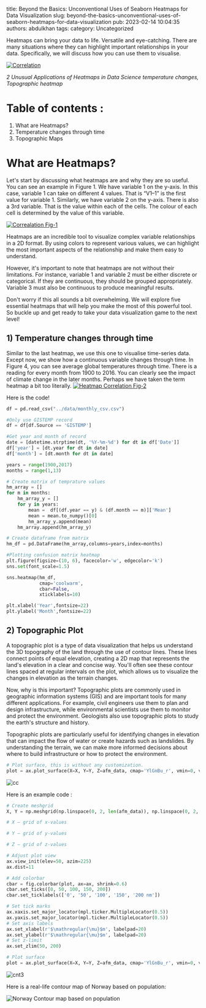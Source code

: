 title: Beyond the Basics: Unconventional Uses of Seaborn Heatmaps for Data Visualization
slug: beyond-the-basics-unconventional-uses-of-seaborn-heatmaps-for-data-visualization
pub: 2023-02-14 10:04:35
authors: abdulkhan
tags: 
category: Uncategorized


Heatmaps can bring your data to life. Versatile and eye-catching. There are many situations where they can highlight important relationships in your data. Specifically, we will discuss how you can use them to visualise.

[![Correlation](https://www.researchgate.net/profile/Lorenzo-Dallolio-3/publication/346527505/figure/fig3/AS:963908756070403@1606825164803/Heatmap-of-Pearson-correlation-between-38-features-extracted-from-PPG-four-covariates.png "Correlation")](http://www.researchgate.net/profile/Lorenzo-Dallolio-3/publication/346527505/figure/fig3/AS:963908756070403@1606825164803/Heatmap-of-Pearson-correlation-between-38-features-extracted-from-PPG-four-covariates.png "Correlation")

_2 Unusual Applications of Heatmaps in Data Science temperature changes, Topographic heatmap_

Table of contents :
===================

1. What are Heatmaps?
2. Temperature changes through time
3. Topographic Maps


What are Heatmaps?
==================

Let's start by discussing what heatmaps are and why they are so useful. You can see an example in Figure 1. We have variable 1 on the y-axis. In this case, variable 1 can take on different 4 values. That is “V1–1” is the first value for variable 1. Similarly, we have variable 2 on the y-axis. There is also a 3rd variable. That is the value within each of the cells. The colour of each cell is determined by the value of this variable.

[![Correalation Fig-1](https://miro.medium.com/v2/resize:fit:1400/format:webp/1*5rXFpjSndFsmCKjYiN2GNw.png "Correalation Fig-1")](https://miro.medium.com/v2/resize:fit:1400/format:webp/1*5rXFpjSndFsmCKjYiN2GNw.png "Correalation Fig-1")

Heatmaps are an incredible tool to visualize complex variable relationships in a 2D format. By using colors to represent various values, we can highlight the most important aspects of the relationship and make them easy to understand.

However, it's important to note that heatmaps are not without their limitations. For instance, variable 1 and variable 2 must be either discrete or categorical. If they are continuous, they should be grouped appropriately. Variable 3 must also be continuous to produce meaningful results.

Don't worry if this all sounds a bit overwhelming. We will explore five essential heatmaps that will help you make the most of this powerful tool. So buckle up and get ready to take your data visualization game to the next level!

## 1) Temperature changes through time



Similar to the last heatmap, we use this one to visualise time-series data. Except now, we show how a continuous variable changes through time. In Figure 4, you can see average global temperatures through time. There is a reading for every month from 1900 to 2016. You can clearly see the impact of climate change in the later months. Perhaps we have taken the term heatmap a bit too literally.
[![Heatmap Correlation Fig-2](https://miro.medium.com/v2/resize:fit:1100/format:webp/1*g-oufizLZBf3GmT2TBdwjw.png "Heatmap Correlation Fig-2")](https://miro.medium.com/v2/resize:fit:1100/format:webp/1*g-oufizLZBf3GmT2TBdwjw.png "Heatmap Correlation Fig-2")

Here is the code!


```python
df = pd.read_csv("../data/monthly_csv.csv")

#Only use GISTEMP record
df = df[df.Source == 'GISTEMP']

#Get year and month of record
date = [datetime.strptime(dt, '%Y-%m-%d') for dt in df['Date']]
df['year'] = [dt.year for dt in date]
df['month'] = [dt.month for dt in date] 

years = range(1900,2017)
months = range(1,13)

# Create matrix of temprature values
hm_array = []
for m in months:
    hm_array_y = []
    for y in years:
        mean =  df[(df.year == y) & (df.month == m)]['Mean'] 
        mean = mean.to_numpy()[0]
        hm_array_y.append(mean)  
    hm_array.append(hm_array_y)

# Create dataframe from matrix
hm_df = pd.DataFrame(hm_array,columns=years,index=months)

#Plotting confusion matrix heatmap
plt.figure(figsize=(10, 6), facecolor='w', edgecolor='k')
sns.set(font_scale=1.5)

sns.heatmap(hm_df,
            cmap='coolwarm',
            cbar=False,
            xticklabels=10)

plt.xlabel('Year',fontsize=22)
plt.ylabel('Month',fontsize=22)

```

## 2) Topographic Plot



A topographic plot is a type of data visualization that helps us understand the 3D topography of the land through the use of contour lines. These lines connect points of equal elevation, creating a 2D map that represents the land's elevation in a clear and concise way. You'll often see these contour lines spaced at regular intervals on the plot, which allows us to visualize the changes in elevation as the terrain changes.

Now, why is this important? Topographic plots are commonly used in geographic information systems (GIS) and are important tools for many different applications. For example, civil engineers use them to plan and design infrastructure, while environmental scientists use them to monitor and protect the environment. Geologists also use topographic plots to study the earth's structure and history.

Topographic plots are particularly useful for identifying changes in elevation that can impact the flow of water or create hazards such as landslides. By understanding the terrain, we can make more informed decisions about where to build infrastructure or how to protect the environment.


```python
# Plot surface, this is without any customization.
plot = ax.plot_surface(X=X, Y=Y, Z=afm_data, cmap='YlGnBu_r', vmin=0, vmax=200)`
```

![cc](https://miro.medium.com/v2/resize:fit:1100/format:webp/1*hqyBqmAzTgvJJlPQP27uvA.png "cc")

Here is an example code :


```python
# Create meshgrid
X, Y = np.meshgrid(np.linspace(0, 2, len(afm_data)), np.linspace(0, 2, len(afm_data)))

# X — grid of x-values

# Y — grid of y-values

# Z — grid of z-values

# Adjust plot view
ax.view_init(elev=50, azim=225)
ax.dist=11

# Add colorbar
cbar = fig.colorbar(plot, ax=ax, shrink=0.6)
cbar.set_ticks([0, 50, 100, 150, 200])
cbar.set_ticklabels(['0', '50', '100', '150', '200 nm'])

# Set tick marks
ax.xaxis.set_major_locator(mpl.ticker.MultipleLocator(0.5))
ax.yaxis.set_major_locator(mpl.ticker.MultipleLocator(0.5))
# Set axis labels
ax.set_xlabel(r'$\mathregular{\mu}$m', labelpad=20)
ax.set_ylabel(r'$\mathregular{\mu}$m', labelpad=20)
# Set z-limit
ax.set_zlim(50, 200)

# Plot surface
plot = ax.plot_surface(X=X, Y=Y, Z=afm_data, cmap='YlGnBu_r', vmin=0, vmax=200) 

```

![cnt3](https://miro.medium.com/v2/resize:fit:1100/format:webp/1*GVYJCJ3DyVO9TbnpUhSM5Q.png "cnt3")

Here is a real-life contour map of Norway based on population:

![Norway Contour map based on population](https://media.licdn.com/dms/image/C4E22AQFoYFiHDNBxgw/feedshare-shrink_800/0/1672661902249?e=1679529600&v=beta&t=j1W6PeWrEDMnMLQOP67Gx4gE2driOKBR54EhXGiitx8 "Norway Contour map based on population")
